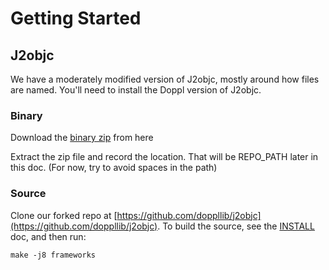# Getting Started

## J2objc

We have a moderately modified version of J2objc, mostly around how files are named. You'll need to install the Doppl version of J2objc.

### Binary

Download the [binary zip](https://s3.amazonaws.com/dopplmaven/dist.zip) from here 

Extract the zip file and record the location. That will be REPO_PATH later in this doc. (For now, try to avoid spaces in the path)

### Source

Clone our forked repo at [https://github.com/doppllib/j2objc](https://github.com/doppllib/j2objc). To build the source, see the [INSTALL](https://github.com/doppllib/j2objc/blob/master/INSTALL) doc, and then run: 

```
make -j8 frameworks
```

